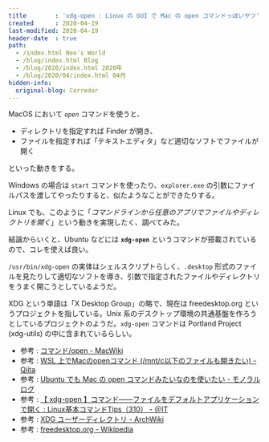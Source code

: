 ```yaml
---
title        : 'xdg-open : Linux の GUI で Mac の open コマンドっぽいヤツ'
created      : 2020-04-19
last-modified: 2020-04-19
header-date  : true
path:
  - /index.html Neo's World
  - /blog/index.html Blog
  - /blog/2020/index.html 2020年
  - /blog/2020/04/index.html 04月
hidden-info:
  original-blog: Corredor
---
```


MacOS において *`open`* コマンドを使うと、

- ディレクトリを指定すれば Finder が開き、
- ファイルを指定すれば「テキストエディタ」など適切なソフトでファイルが開く

といった動きをする。

Windows の場合は `start` コマンドを使ったり、`explorer.exe` の引数にファイルパスを渡してやったりすると、似たようなことができたりする。

Linux でも、このように「*コマンドラインから任意のアプリでファイルやディレクトリを開く*」という動きを実現したく、調べてみた。

結論からいくと、Ubuntu などには **`xdg-open`** というコマンドが搭載されているので、コレを使えば良い。

`/usr/bin/xdg-open` の実体はシェルスクリプトらしく、`.desktop` 形式のファイルを見たりして適切なソフトを導き、引数で指定されたファイルやディレクトリをうまく開こうとしているようだ。

XDG という単語は「X Desktop Group」の略で、現在は freedesktop.org というプロジェクトを指している。Unix 系のデスクトップ環境の共通基盤を作ろうとしているプロジェクトのようだ。`xdg-open` コマンドは Portland Project (xdg-utils) の中に含まれているらしい。

- 参考 : [コマンド/open - MacWiki](https://macwiki.osdn.jp/wiki/index.php/%E3%82%B3%E3%83%9E%E3%83%B3%E3%83%89/open)
- 参考 : [WSL 上でMacのopenコマンド (/mnt/c以下のファイルも開きたい) - Qiita](https://qiita.com/szkny/items/9bdfe67d1c7d23856261)
- 参考 : [Ubuntu でも Mac の open コマンドみたいなのを使いたい - モノラルログ](https://matsuoshi.hatenablog.com/entry/2019/02/13/122347)
- 参考 : [【 xdg-open 】コマンド――ファイルをデフォルトアプリケーションで開く : Linux基本コマンドTips（310） - ＠IT](https://www.atmarkit.co.jp/ait/articles/1906/06/news007.html)
- 参考 : [XDG ユーザーディレクトリ - ArchWiki](https://wiki.archlinux.jp/index.php/XDG_%E3%83%A6%E3%83%BC%E3%82%B6%E3%83%BC%E3%83%87%E3%82%A3%E3%83%AC%E3%82%AF%E3%83%88%E3%83%AA)
- 参考 : [freedesktop.org - Wikipedia](https://ja.wikipedia.org/wiki/Freedesktop.org)
